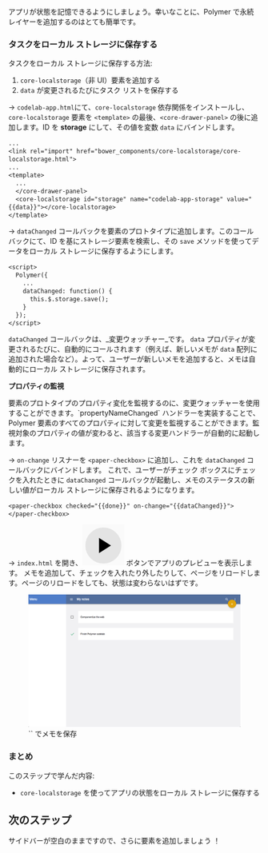 ﻿<toc-element></toc-element>

アプリが状態を記憶できるようにしましょう。幸いなことに、Polymer で永続レイヤーを追加するのはとても簡単です。

### タスクをローカル ストレージに保存する

タスクをローカル ストレージに保存する方法:

1. `core-localstorage`（非 UI）要素を追加する
2. `data` が変更されるたびにタスク リストを保存する


&rarr; `codelab-app.html`にて、`core-localstorage` 依存関係をインストールし、`core-localstorage` 要素を `<template>` の最後、`<core-drawer-panel>` の後に追加します。ID を **storage** にして、その値を変数 `data` にバインドします。

    ...
    <link rel="import" href="bower_components/core-localstorage/core-localstorage.html">
    ...
    <template>
      ...
      </core-drawer-panel>
      <core-localstorage id="storage" name="codelab-app-storage" value="{{data}}"></core-localstorage>
    </template>



&rarr; `dataChanged` コールバックを要素のプロトタイプに追加します。このコールバックにて、ID を基にストレージ要素を検索し、その `save` メソッドを使ってデータをローカル ストレージに保存するようにします。

    <script>
      Polymer({
        ...
        dataChanged: function() {
          this.$.storage.save();
        }
      });
    </script>

`dataChanged` コールバックは、_変更ウォッチャー_です。
`data` プロパティが変更されるたびに、自動的にコールされます（例えば、新しいメモが `data` 配列に追加された場合など）。よって、ユーザーが新しいメモを追加すると、メモは自動的にローカル ストレージに保存されます。

<aside class="callout">
  <b>プロパティの監視</b>
  <p>要素のプロトタイプのプロパティ変化を監視するのに、変更ウォッチャーを使用することができます。`propertyNameChanged` ハンドラーを実装することで、Polymer 要素のすべてのプロパティに対して変更を監視することができます。監視対象のプロパティの値が変わると、該当する変更ハンドラーが自動的に起動します。</p>
</aside>

&rarr; `on-change` リスナーを `<paper-checkbox>` に追加し、これを `dataChanged` コールバックにバインドします。
これで、ユーザーがチェック ボックスにチェックを入れたときに `dataChanged` コールバックが起動し、メモのステータスの新しい値がローカル ストレージに保存されるようになります。

    <paper-checkbox checked="{{done}}" on-change="{{dataChanged}}"></paper-checkbox>


&rarr; `index.html` を開き、<img src="img/runbutton.png" class="icon"> ボタンでアプリのプレビューを表示します。
メモを追加して、チェックを入れたり外したりして、ページをリロードします。ページのリロードをしても、状態は変わらないはずです。

<figure>
  <img src="img/s6-preview.png">
  <figcaption>`<core-localstorage>` でメモを保存</figcaption>
</figure>

### まとめ

このステップで学んだ内容:

- `core-localstorage` を使ってアプリの状態をローカル ストレージに保存する

## 次のステップ

サイドバーが空白のままですので、さらに要素を追加しましょう ！
